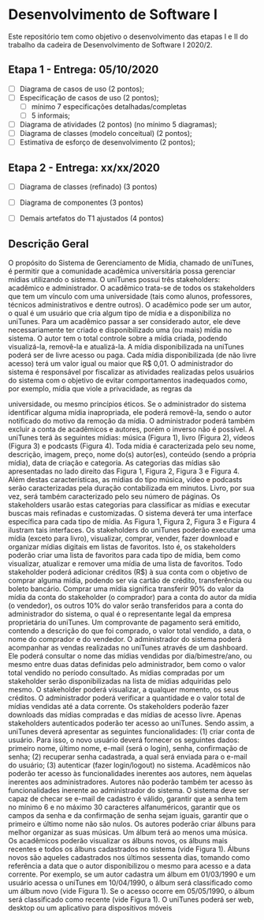 # Desenvolvimento de Software I

Este repositório tem como objetivo o desenvolvimento das etapas I e II do trabalho da cadeira de Desenvolvimento de Software I 2020/2.

## Etapa 1 - Entrega: 05/10/2020

- [ ] Diagrama de casos de uso (2 pontos); 
- [ ] Especificação de casos de uso (2 pontos);
   - [ ] mínimo 7 especificações detalhadas/completas
   - [ ] 5 informais; 
- [ ] Diagrama de atividades (2 pontos) (no mínimo 5 diagramas); 
- [ ] Diagrama de classes (modelo conceitual) (2 pontos); 
- [ ] Estimativa de esforço de desenvolvimento (2 pontos);

## Etapa 2 - Entrega: xx/xx/2020

- [ ] Diagrama de classes (refinado) (3 pontos)
- [ ] Diagrama de componentes (3 pontos)
- [ ] Demais artefatos do T1 ajustados (4 pontos)


## Descrição Geral 

O propósito do Sistema de Gerenciamento de Mídia, chamado de uniTunes, é permitir que a
comunidade acadêmica universitária possa gerenciar mídias utilizando o sistema. O uniTunes possui três
stakeholders: acadêmico e administrador. O acadêmico trata-se de todos os stakeholders que tem um vínculo
com uma universidade (tais como alunos, professores, técnicos administrativos e dentre outros). O
acadêmico pode ser um autor, o qual é um usuário que cria algum tipo de mídia e a disponibiliza no
uniTunes. Para um acadêmico passar a ser considerado autor, ele deve necessariamente ter criado e
disponibilizado uma (ou mais) mídia no sistema. O autor tem o total controle sobre a mídia criada, podendo
visualizá-la, removê-la e atualizá-la. A mídia disponibilizada na uniTunes poderá ser de livre acesso ou paga.
Cada mídia disponibilizada (de não livre acesso) terá um valor igual ou maior que R$ 0,01. O administrador
do sistema é responsável por fiscalizar as atividades realizadas pelos usuários do sistema com o objetivo de
evitar comportamentos inadequados como, por exemplo, mídia que viole a privacidade, as regras da 

universidade, ou mesmo princípios éticos. Se o administrador do sistema identificar alguma mídia
inapropriada, ele poderá removê-la, sendo o autor notificado do motivo da remoção da mídia. O
administrador poderá também excluir a conta de acadêmicos e autores, porém o inverso não é possível.
A uniTunes terá às seguintes mídias: música (Figura 1), livro (Figura 2), vídeos (Figura 3) e podcasts
(Figura 4). Toda mídia é caracterizada pelo seu nome, descrição, imagem, preço, nome do(s) autor(es),
conteúdo (sendo a própria mídia), data de criação e categoria. As categorias das mídias são apresentadas no
lado direito das Figura 1, Figura 2, Figura 3 e Figura 4. Além destas características, as mídias do tipo música,
vídeo e podcasts serão caracterizadas pela duração contabilizada em minutos. Livro, por sua vez, será também
caracterizado pelo seu número de páginas. Os stakeholders usarão estas categorias para classificar as mídias e
executar buscas mais refinadas e customizadas. O sistema deverá ter uma interface específica para cada tipo
de mídia. As Figura 1, Figura 2, Figura 3 e Figura 4 ilustram tais interfaces. Os stakeholders do uniTunes
poderão executar uma mídia (exceto para livro), visualizar, comprar, vender, fazer download e organizar
mídias digitais em listas de favoritos. Isto é, os stakeholders poderão criar uma lista de favoritos para cada tipo
de mídia, bem como visualizar, atualizar e remover uma mídia de uma lista de favoritos.
Todo stakeholder poderá adicionar créditos (R$) à sua conta com o objetivo de comprar alguma
mídia, podendo ser via cartão de crédito, transferência ou boleto bancário. Comprar uma mídia significa
transferir 90% do valor da mídia da conta do stakeholder (o comprador) para a conta do autor da mídia (o
vendedor), os outros 10% do valor serão transferidos para a conta do administrador do sistema, o qual é o
representante legal da empresa proprietária do uniTunes. Um comprovante de pagamento será emitido,
contendo a descrição do que foi comprado, o valor total vendido, a data, o nome do comprador e do
vendedor. O administrador do sistema poderá acompanhar as vendas realizadas no uniTunes através de um
dashboard. Ele poderá consultar o nome das mídias vendidas por dia/bimestre/ano, ou mesmo entre duas
datas definidas pelo administrador, bem como o valor total vendido no período consultado. As mídias
compradas por um stakeholder serão disponibilizadas na lista de mídias adquiridas pelo mesmo. O stakeholder
poderá visualizar, a qualquer momento, os seus créditos. O administrador poderá verificar a quantidade e o
valor total de mídias vendidas até a data corrente. Os stakeholders poderão fazer downloads das mídias
compradas e das mídias de acesso livre.
Apenas stakeholders autenticados poderão ter acesso ao uniTunes. Sendo assim, a uniTunes deverá
apresentar as seguintes funcionalidades: (1) criar conta de usuário. Para isso, o novo usuário deverá fornecer
os seguintes dados: primeiro nome, último nome, e-mail (será o login), senha, confirmação de senha; (2)
recuperar senha cadastrada, a qual será enviada para o e-mail do usuário; (3) autenticar (fazer login/logout)
no sistema. Acadêmicos não poderão ter acesso às funcionalidades inerentes aos autores, nem àquelas
inerentes aos administradores. Autores não poderão também ter acesso às funcionalidades inerente ao
administrador do sistema. O sistema deve ser capaz de checar se e-mail de cadastro é válido, garantir que a
senha tem no mínimo 6 e no máximo 30 caracteres alfanuméricos, garantir que os campos da senha e da
confirmação de senha sejam iguais, garantir que o primeiro e último nome não são nulos. Os autores
poderão criar álbuns para melhor organizar as suas músicas. Um álbum terá ao menos uma música. Os
acadêmicos poderão visualizar os álbuns novos, os álbuns mais recentes e todos os álbuns cadastrados no
sistema (vide Figura 1). Álbuns novos são aqueles cadastrados nos últimos sessenta dias, tomando como
referência a data que o autor disponibilizou o mesmo para acesso e a data corrente. Por exemplo, se um
autor cadastra um álbum em 01/03/1990 e um usuário acessa o uniTunes em 10/04/1990, o álbum será
classificado como um álbum novo (vide Figura 1). Se o acesso ocorre em 05/05/1990, o álbum será
classificado como recente (vide Figura 1). O uniTunes poderá ser web, desktop ou um aplicativo para
dispositivos móveis

